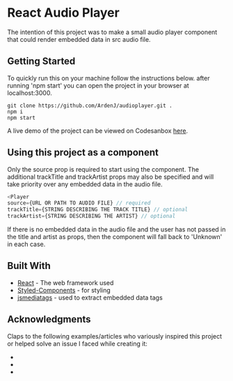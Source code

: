 # React Audio Player

The intention of this project was to make a small audio player component that could render embedded data in src audio file. 

## Getting Started

To quickly run this on your machine follow the instructions below. after running 'npm start' you can open the project in your browser at localhost:3000.

```
git clone https://github.com/ArdenJ/audioplayer.git .
npm i
npm start
```

A live demo of the project can be viewed on Codesanbox [here](https://codesandbox.io/s/github/ArdenJ/audioplayer).

## Using this project as a component 

Only the source prop is required to start using the component. The additional trackTitle and trackArtist props may also be specified and will take priority over any embedded data in the audio file.

```js
<Player 
source={URL OR PATH TO AUDIO FILE} // required
trackTitle={STRING DESCRIBING THE TRACK TITLE} // optional
trackArtist={STRING DESCRIBING THE ARTIST} // optional
```

If there is no embedded data in the audio file and the user has not passed in the title and artist as props, then the component will fall back to 'Unknown' in each case.  

## Built With

* [React](https://reactjs.org/) - The web framework used
* [Styled-Components](https://styled-components.com/) - for styling
* [jsmediatags](https://www.npmjs.com/package/jsmediatags) - used to extract embedded data tags

## Acknowledgments

Claps to the following examples/articles who variously inspired this project or helped solve an issue I faced while creating it: 

* 
* 
* 

